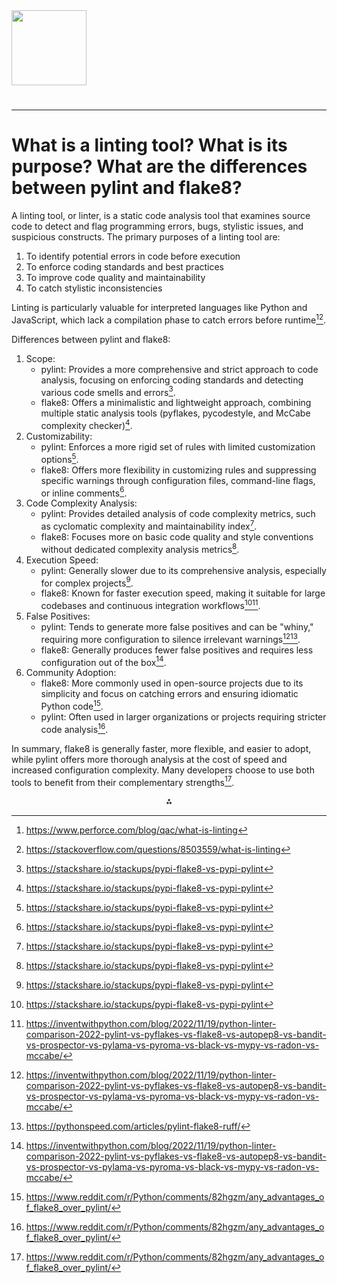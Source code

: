 <img src="https://r2cdn.perplexity.ai/pplx-full-logo-primary-dark%402x.png" class="logo" width="120"/>

# 

---

# What is a linting tool? What is its purpose? What are the differences between pylint and flake8?

A linting tool, or linter, is a static code analysis tool that examines source code to detect and flag programming errors, bugs, stylistic issues, and suspicious constructs. The primary purposes of a linting tool are:

1. To identify potential errors in code before execution
2. To enforce coding standards and best practices
3. To improve code quality and maintainability
4. To catch stylistic inconsistencies

Linting is particularly valuable for interpreted languages like Python and JavaScript, which lack a compilation phase to catch errors before runtime[^1][^3].

Differences between pylint and flake8:

1. Scope:
    - pylint: Provides a more comprehensive and strict approach to code analysis, focusing on enforcing coding standards and detecting various code smells and errors[^2].
    - flake8: Offers a minimalistic and lightweight approach, combining multiple static analysis tools (pyflakes, pycodestyle, and McCabe complexity checker)[^2].
2. Customizability:
    - pylint: Enforces a more rigid set of rules with limited customization options[^2].
    - flake8: Offers more flexibility in customizing rules and suppressing specific warnings through configuration files, command-line flags, or inline comments[^2].
3. Code Complexity Analysis:
    - pylint: Provides detailed analysis of code complexity metrics, such as cyclomatic complexity and maintainability index[^2].
    - flake8: Focuses more on basic code quality and style conventions without dedicated complexity analysis metrics[^2].
4. Execution Speed:
    - pylint: Generally slower due to its comprehensive analysis, especially for complex projects[^2].
    - flake8: Known for faster execution speed, making it suitable for large codebases and continuous integration workflows[^2][^6].
5. False Positives:
    - pylint: Tends to generate more false positives and can be "whiny," requiring more configuration to silence irrelevant warnings[^6][^8].
    - flake8: Generally produces fewer false positives and requires less configuration out of the box[^6].
6. Community Adoption:
    - flake8: More commonly used in open-source projects due to its simplicity and focus on catching errors and ensuring idiomatic Python code[^4].
    - pylint: Often used in larger organizations or projects requiring stricter code analysis[^4].

In summary, flake8 is generally faster, more flexible, and easier to adopt, while pylint offers more thorough analysis at the cost of speed and increased configuration complexity. Many developers choose to use both tools to benefit from their complementary strengths[^4].

<div style="text-align: center">⁂</div>

[^1]: https://www.perforce.com/blog/qac/what-is-linting

[^2]: https://stackshare.io/stackups/pypi-flake8-vs-pypi-pylint

[^3]: https://stackoverflow.com/questions/8503559/what-is-linting

[^4]: https://www.reddit.com/r/Python/comments/82hgzm/any_advantages_of_flake8_over_pylint/

[^5]: https://blog.kodezi.com/what-is-a-linting-tool-an-in-depth-explanation/

[^6]: https://inventwithpython.com/blog/2022/11/19/python-linter-comparison-2022-pylint-vs-pyflakes-vs-flake8-vs-autopep8-vs-bandit-vs-prospector-vs-pylama-vs-pyroma-vs-black-vs-mypy-vs-radon-vs-mccabe/

[^7]: https://www.testim.io/blog/what-is-a-linter-heres-a-definition-and-quick-start-guide/

[^8]: https://pythonspeed.com/articles/pylint-flake8-ruff/

